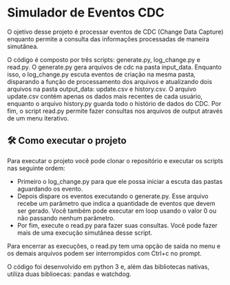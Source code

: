 # Simulador de Eventos CDC

O ojetivo desse projeto é processar eventos de CDC (Change Data Capture) enquanto permite a consulta das informações processadas de maneira simutânea. 

O código é composto por três scripts: generate.py, log_change.py e read.py. O generate.py gera arquivos de cdc na pasta input_data. Enquanto isso, o log_change.py escuta eventos de criação na mesma pasta, disparando a função de processamento dos arquivos e atualizando dois arquivos na pasta output_data: update.csv e history.csv. O arquivo update.csv contém apenas os dados mais recentes de cada usuário, enquanto o arquivo history.py guarda todo o histório de dados do CDC. 
Por fim, o script read.py permite fazer consultas nos arquivos de output através de um menu iterativo. 

## 🛠️ Como executar o projeto
Para executar o projeto você pode clonar o repositório e executar os scripts nas seguinte ordem:
- Primeiro o log_change.py para que ele possa iniciar a escuta das pastas aguardando os evento. 
- Depois dispare os eventos executando o generate.py. Esse arquivo recebe um parâmetro que indica a quantidade de eventos que devem ser gerado. Você também pode executar em loop usando o valor 0 ou não passando nenhum parâmetro.
- Por fim, execute o read.py para fazer suas consultas. Você pode fazer mais de uma execução simutânea desse script. 

Para encerrar as execuções, o read.py tem uma opção de saída no menu e os demais arquivos podem ser interrompidos com Ctrl+c no prompt.

O código foi desenvolvido em python 3 e, além das bibliotecas nativas, utiliza duas biblioecas: pandas e watchdog. 
